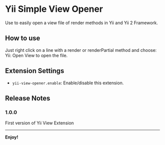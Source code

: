 # Yii Simple View Opener

Use to easily open a view file of render methods in Yii and Yii 2 Framework.

## How to use

Just right click on a line with a render or renderPartial method and choose: Yii: Open View
to open the file.

## Extension Settings

- `yii-view-opener.enable`: Enable/disable this extension.

## Release Notes

### 1.0.0

First version of Yii View Extension

<hr>

**Enjoy!**
